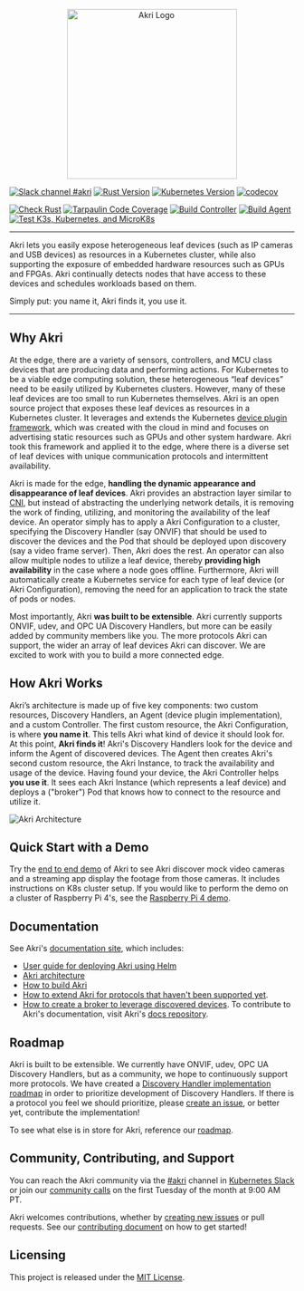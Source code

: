 <p align="center"><img src="https://github.com/deislabs/akri-docs/blob/main/art/logo-horizontal/akri-logo-horizontal-dark.svg" alt="Akri Logo" width="300"></p>

[![Slack channel #akri](https://img.shields.io/badge/slack-akri-blueviolet.svg?logo=slack)](https://kubernetes.slack.com/messages/akri) 
[![Rust Version](https://img.shields.io/badge/rustc-1.51.0-blue.svg)](https://blog.rust-lang.org/2021/03/25/Rust-1.51.0.html) 
[![Kubernetes Version](https://img.shields.io/badge/kubernetes-≥%201.16-blue.svg)](https://kubernetes.io/) 
[![codecov](https://codecov.io/gh/deislabs/akri/branch/main/graph/badge.svg?token=V468HO7CDE)](https://codecov.io/gh/deislabs/akri) 

[![Check Rust](https://github.com/deislabs/akri/workflows/Check%20Rust/badge.svg?branch=main&event=push)](https://github.com/deislabs/akri/actions?query=workflow%3A%22Check+Rust%22) 
[![Tarpaulin Code Coverage](https://github.com/deislabs/akri/workflows/Tarpaulin%20Code%20Coverage/badge.svg?branch=main&event=push)](https://github.com/deislabs/akri/actions?query=workflow%3A%22Tarpaulin+Code+Coverage%22) 
[![Build Controller](https://github.com/deislabs/akri/workflows/Build%20Controller/badge.svg?branch=main&event=push)](https://github.com/deislabs/akri/actions?query=workflow%3A%22Build+Controller%22) 
[![Build Agent](https://github.com/deislabs/akri/workflows/Build%20Agent/badge.svg?branch=main&event=push)](https://github.com/deislabs/akri/actions?query=workflow%3A%22Build+Agent%22)
[![Test K3s, Kubernetes, and MicroK8s](https://github.com/deislabs/akri/workflows/Test%20K3s,%20Kubernetes,%20and%20MicroK8s/badge.svg?branch=main&event=push)](https://github.com/deislabs/akri/actions?query=workflow%3A%22Test+K3s%2C+Kubernetes%2C+and+MicroK8s%22)


----
Akri lets you easily expose heterogeneous leaf devices (such as IP cameras and USB devices) as resources in a Kubernetes cluster, while also supporting the exposure of embedded hardware resources such as GPUs and FPGAs. Akri continually detects nodes that have access to these devices and schedules workloads based on them. 

Simply put: you name it, Akri finds it, you use it.


----
## Why Akri
At the edge, there are a variety of sensors, controllers, and MCU class devices that are producing data and performing actions. For Kubernetes to be a viable edge computing solution, these heterogeneous “leaf devices” need to be easily utilized by Kubernetes clusters. However, many of these leaf devices are too small to run Kubernetes themselves. Akri is an open source project that exposes these leaf devices as resources in a Kubernetes cluster. It leverages and extends the Kubernetes [device plugin framework](https://kubernetes.io/docs/concepts/extend-kubernetes/compute-storage-net/device-plugins/), which was created with the cloud in mind and focuses on advertising static resources such as GPUs and other system hardware. Akri took this framework and applied it to the edge, where there is a diverse set of leaf devices with unique communication protocols and intermittent availability.   

Akri is made for the edge, **handling the dynamic appearance and disappearance of leaf devices**. Akri provides an abstraction layer similar to [CNI](https://github.com/containernetworking/cni), but instead of abstracting the underlying network details, it is removing the work of finding, utilizing, and monitoring the availability of the leaf device. An operator simply has to apply a Akri Configuration to a cluster, specifying the Discovery Handler (say ONVIF) that should be used to discover the devices and the Pod that should be deployed upon discovery (say a video frame server). Then, Akri does the rest. An operator can also allow multiple nodes to utilize a leaf device, thereby **providing high availability** in the case where a node goes offline. Furthermore, Akri will automatically create a Kubernetes service for each type of leaf device (or Akri Configuration), removing the need for an application to track the state of pods or nodes.

Most importantly, Akri **was built to be extensible**. Akri currently supports ONVIF, udev, and OPC UA Discovery Handlers, but more can be easily added by community members like you. The more protocols Akri can support, the wider an array of leaf devices Akri can discover. We are excited to work with you to build a more connected edge.

## How Akri Works
Akri’s architecture is made up of five key components: two custom resources, Discovery Handlers, an Agent (device plugin implementation), and a custom Controller. The first custom resource, the Akri Configuration, is where **you name it**. This tells Akri what kind of device it should look for. At this point, **Akri finds it**! Akri's Discovery Handlers look for the device and inform the Agent of discovered devices. The Agent then creates Akri's second custom resource, the Akri Instance, to track the availability and usage of the device. Having found your device, the Akri Controller helps **you use it**. It sees each Akri Instance (which represents a leaf device) and deploys a ("broker") Pod that knows how to connect to the resource and utilize it.

<img src="https://github.com/deislabs/akri-docs/blob/main/media/akri-architecture.svg" alt="Akri Architecture" style="padding-bottom: 10px padding-top: 10px;
margin-right: auto; display: block; margin-left: auto;"/>

## Quick Start with a Demo
Try the [end to end demo](https://docs.akri.sh/demos/usb-camera-demo) of Akri to see Akri discover mock video cameras and a streaming app display the footage from those cameras. It includes instructions on K8s cluster setup. If you would like to perform the demo on a cluster of Raspberry Pi 4's, see the [Raspberry Pi 4 demo](https://docs.akri.sh/demos/usb-camera-demo-rpi4).

## Documentation
See Akri's [documentation site](https://docs.akri.sh/), which includes: 
- [User guide for deploying Akri using Helm](https://docs.akri.sh/user-guide/getting-started) 
- [Akri architecture](https://docs.akri.sh/architecture/architecture-overview)
- [How to build Akri](https://docs.akri.sh/development/building)
- [How to extend Akri for protocols that haven't been supported yet](https://docs.akri.sh/development/handler-development).
- [How to create a broker to leverage discovered devices](https://docs.akri.sh/development/broker-development).
To contribute to Akri's documentation, visit Akri's [docs repository](https://github.com/deislabs/akri-docs). 

## Roadmap
Akri is built to be extensible. We currently have ONVIF, udev, OPC UA Discovery Handlers, but as a community, we hope to continuously support more protocols. We have created a [Discovery Handler implementation roadmap](https://docs.akri.sh/community/roadmap#implement-additional-discovery-handlers) in order to prioritize development of Discovery Handlers. If there is a protocol you feel we should prioritize, please [create an issue](https://github.com/deislabs/akri/issues/new/choose), or better yet, contribute the implementation!

To see what else is in store for Akri, reference our [roadmap](https://docs.akri.sh/community/roadmap).

## Community, Contributing, and Support
You can reach the Akri community via the [#akri](https://kubernetes.slack.com/messages/akri) channel in [Kubernetes Slack](https://kubernetes.slack.com) or join our [community calls](https://hackmd.io/@akri/S1GKJidJd) on the first Tuesday of the month at 9:00 AM PT. 

Akri welcomes contributions, whether by [creating new issues](https://github.com/deislabs/akri/issues/new/choose) or pull requests. See our [contributing document](https://docs.akri.sh/community/contributing) on how to get started!

## Licensing
This project is released under the [MIT License](./LICENSE).
